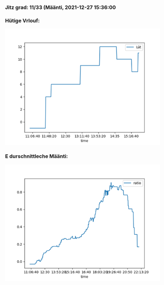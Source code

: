 ### Jitz grad: 11/33 (Määnti, 2021-12-27 15:36:00

### Hütige Vrlouf:
![Graph](Today.png)

### E durschnittleche Määnti:
![Graph](Määnti.png)
